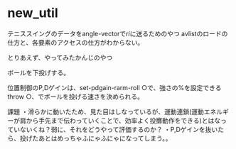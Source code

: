 # new_util

テニススイングのデータをangle-vectorで*ri*に送るためのやつ
avlistのロードの仕方と、各要素のアクセスの仕方がわからない。

とりあえず、やってみたかんじのやつ

ボールを下投げする。

位置制御のP,Dゲインは、set-pdgain-rarm-roll ○で、強さの%を設定できる
throw ○、でボールを投げる速さを決められる。

課題
・滑らかに動いたため、見た目はしなっているが、運動連鎖(運動エネルギーが肩から手先まで伝わっていくことで、効率よく投擲動作をできる)とはなっていないくね？弱に、それをどうやって評価するのか？
・P,Dゲインを抜いたら、投げたあとはめっちゃふにゃふにゃになってしまう。。
